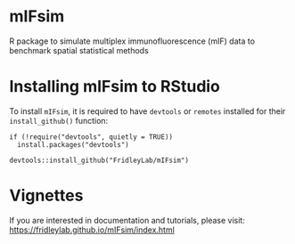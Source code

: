 # mIFsim

R package to simulate multiplex immunofluorescence (mIF) data to benchmark spatial statistical methods

# Installing mIFsim to RStudio

To install `mIFsim`, it is required to have `devtools` or `remotes` installed for their `install_github()` function:

```{r}
if (!require("devtools", quietly = TRUE))
  install.packages("devtools")

devtools::install_github("FridleyLab/mIFsim")
```

# Vignettes

If you are interested in documentation and tutorials, please visit: https://fridleylab.github.io/mIFsim/index.html 
